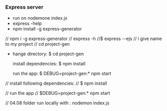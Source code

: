 ### Express server

- run on nodemone index.js
- express -help
- npm install -g express-generator

// npm i -g express-generator
// express -h
//\$ express --ejs <project name > // i give name to my project
// cd project-gen

- hange directory:
  \$ cd project-gen

  install dependencies:
  \$ npm install

  run the app:
  \$ DEBUG=project-gen:\* npm start

// install following dependencies:
// \$ npm install

// run the app
// \$DEBUG=project-gen:\* npm start

// 04.08 folder run locally with : nodemon index.js
